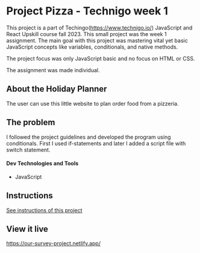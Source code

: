 # Project Pizza - Technigo week 1

This project is a part of Techingo(https://www.technigo.io/) JavaScript and React Upskill course fall 2023. This small project was the week 1 assignment. The main goal with this project was mastering vital yet basic JavaScript concepts like variables, conditionals, and native methods.

The project focus was only JavaScript basic and no focus on HTML or CSS.

The assignment was made individual.

## About the Holiday Planner

The user can use this little website to plan order food from a pizzeria.

## The problem
I followed the project guidelines and developed the program using conditionals. First I used if-statements and later I added a script file with switch statement.  

#### Dev Technologies and Tools
* JavaScript

## Instructions

<a href="instructions.md">
   See instructions of this project
</a>

## View it live
https://our-survey-project.netlify.app/
